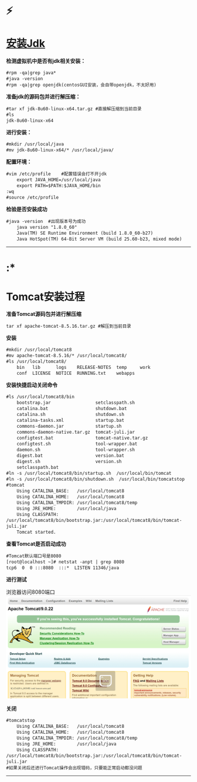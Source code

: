 # ⚡️

# [安装Jdk](https://blog.csdn.net/m0_46316970/article/details/117924909)

**检测虚拟机中是否有jdk相关安装：**

    #rpm -qa|grep java*
    #java -version
    #rpm -qa|grep openjdk(centosGUI安装，会自带openjdk，不太好用)
    
**准备jdk的源码包并进行解压缩：**

    #tar xf jdk-8u60-linux-x64.tar.gz #直接解压缩到当前目录
    #ls
    jdk-8u60-linux-x64

**进行安装：**

    #mkdir /usr/local/java
    #mv jdk-8u60-linux-x64/* /usr/local/java/

**配置环境：**

    #vim /etc/profile    #配置错误会打不开jdk
        export JAVA_HOME=/usr/local/java
        export PATH=$PATH:$JAVA_HOME/bin
    :wq
    #source /etc/profile

**检验是否安装成功**

    #java -version  #出现版本号为成功
        java version "1.8.0_60"
        Java(TM) SE Runtime Environment (build 1.8.0_60-b27)
        Java HotSpot(TM) 64-Bit Server VM (build 25.60-b23, mixed mode)
-----------------------------------------------------------------------

# :*

# Tomcat安装过程

**准备Tomcat源码包并进行解压缩**

    tar xf apache-tomcat-8.5.16.tar.gz #解压到当前目录
    
**安装**

    #mkdir /usr/local/tomcat8
    #mv apache-tomcat-8.5.16/* /usr/local/tomcat8/
    #ls /usr/local/tomcat8/
        bin   lib      logs    RELEASE-NOTES  temp     work
        conf  LICENSE  NOTICE  RUNNING.txt    webapps
        
**安装快捷启动关闭命令**

    #ls /usr/local/tomcat8/bin
        bootstrap.jar                 setclasspath.sh
        catalina.bat                  shutdown.bat
        catalina.sh                   shutdown.sh
        catalina-tasks.xml            startup.bat
        commons-daemon.jar            startup.sh
        commons-daemon-native.tar.gz  tomcat-juli.jar
        configtest.bat                tomcat-native.tar.gz
        configtest.sh                 tool-wrapper.bat
        daemon.sh                     tool-wrapper.sh
        digest.bat                    version.bat
        digest.sh                     version.sh
        setclasspath.bat
    #ln -s /usr/local/tomcat8/bin/startup.sh  /usr/local/bin/tomcat
    #ln -s /usr/local/tomcat8/bin/shutdown.sh  /usr/local/bin/tomcatstop
    #tomcat
        Using CATALINA_BASE:   /usr/local/tomcat8
        Using CATALINA_HOME:   /usr/local/tomcat8
        Using CATALINA_TMPDIR: /usr/local/tomcat8/temp
        Using JRE_HOME:        /usr/local/java
        Using CLASSPATH:       /usr/local/tomcat8/bin/bootstrap.jar:/usr/local/tomcat8/bin/tomcat-juli.jar
        Tomcat started.

**查看Tomcat是否启动成功**

    #Tomcat默认端口号是8080
    [root@localhost ~]# netstat -anpt | grep 8080
    tcp6  0  0 :::8080  :::*  LISTEN 11346/java

**进行测试**

浏览器访问8080端口
![](image/2022-11-18-22-38-32.png)

**关闭**

    #tomcatstop
        Using CATALINA_BASE:   /usr/local/tomcat8
        Using CATALINA_HOME:   /usr/local/tomcat8
        Using CATALINA_TMPDIR: /usr/local/tomcat8/temp
        Using JRE_HOME:        /usr/local/java
        Using CLASSPATH:       /usr/local/tomcat8/bin/bootstrap.jar:/usr/local/tomcat8/bin/tomcat-juli.jar
    #如果关闭后还进行Tomcat操作会出现错码，只要能正常启动都没问题
-----------------------------------------------------------------
